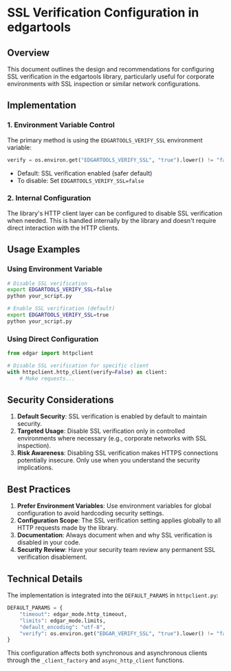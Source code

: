 # SSL Verification Configuration in edgartools

## Overview
This document outlines the design and recommendations for configuring SSL verification in the edgartools library, particularly useful for corporate environments with SSL inspection or similar network configurations.

## Implementation

### 1. Environment Variable Control
The primary method is using the `EDGARTOOLS_VERIFY_SSL` environment variable:

```python
verify = os.environ.get("EDGARTOOLS_VERIFY_SSL", "true").lower() != "false"
```

- Default: SSL verification enabled (safer default)
- To disable: Set `EDGARTOOLS_VERIFY_SSL=false`

### 2. Internal Configuration
The library's HTTP client layer can be configured to disable SSL verification when needed. This is handled internally by the library and doesn't require direct interaction with the HTTP clients.

## Usage Examples

### Using Environment Variable
```bash
# Disable SSL verification
export EDGARTOOLS_VERIFY_SSL=false
python your_script.py

# Enable SSL verification (default)
export EDGARTOOLS_VERIFY_SSL=true
python your_script.py
```

### Using Direct Configuration
```python
from edgar import httpclient

# Disable SSL verification for specific client
with httpclient.http_client(verify=False) as client:
    # Make requests...
```

## Security Considerations

1. **Default Security**: SSL verification is enabled by default to maintain security.
2. **Targeted Usage**: Disable SSL verification only in controlled environments where necessary (e.g., corporate networks with SSL inspection).
3. **Risk Awareness**: Disabling SSL verification makes HTTPS connections potentially insecure. Only use when you understand the security implications.

## Best Practices

1. **Prefer Environment Variables**: Use environment variables for global configuration to avoid hardcoding security settings.
2. **Configuration Scope**: The SSL verification setting applies globally to all HTTP requests made by the library.
3. **Documentation**: Always document when and why SSL verification is disabled in your code.
4. **Security Review**: Have your security team review any permanent SSL verification disablement.

## Technical Details

The implementation is integrated into the `DEFAULT_PARAMS` in `httpclient.py`:

```python
DEFAULT_PARAMS = {
    "timeout": edgar_mode.http_timeout,
    "limits": edgar_mode.limits,
    "default_encoding": "utf-8",
    "verify": os.environ.get("EDGAR_VERIFY_SSL", "true").lower() != "false",
}
```

This configuration affects both synchronous and asynchronous clients through the `_client_factory` and `async_http_client` functions.
